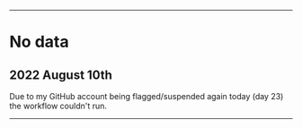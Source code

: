 
***

# No data

## 2022 August 10th

Due to my GitHub account being flagged/suspended again today (day 23) the workflow couldn't run.

***
